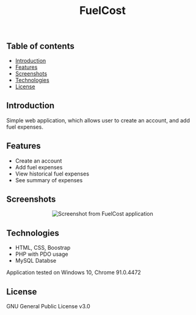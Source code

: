 <h1 align="center">
 <strong>FuelCost</strong>
 <br/><br/>
</h1>


## Table of contents
* [Introduction](#introduction)
* [Features](#features)
* [Screenshots](#screenshots)
* [Technologies](#technologies)
* [License](#license)

## Introduction
Simple web application, which allows user to create an account,
and add fuel expenses.

## Features
* Create an account
* Add fuel expenses
* View historical fuel expenses
* See summary of expenses

## Screenshots
<p align="center">
 <img src="./Screenshots/fuelcost.jpg" alt="Screenshot from FuelCost application"/>
</p>

## Technologies
* HTML, CSS, Boostrap
* PHP with PDO usage 
* MySQL Databse

Application tested on Windows 10, Chrome 91.0.4472

## License
GNU General Public License v3.0
